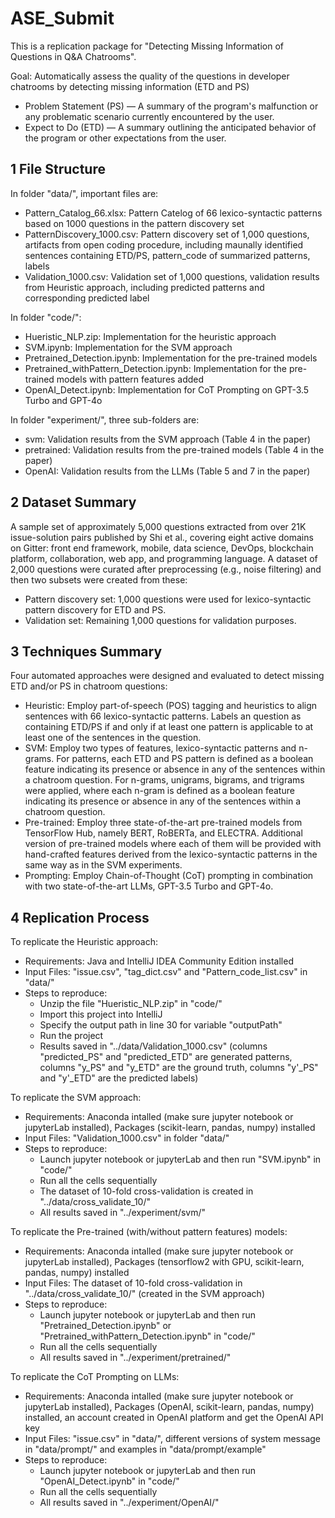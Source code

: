 # ASE_Submit
This is a replication package for "Detecting Missing Information of Questions in Q&A Chatrooms".

Goal: Automatically assess the quality of the questions in developer chatrooms by detecting missing information (ETD and PS)
- Problem Statement (PS) — A summary of the program's malfunction or any problematic scenario currently encountered by the user.
- Expect to Do (ETD) — A summary outlining the anticipated behavior of the program or other expectations from the user.

## 1 File Structure
In folder "data/", important files are: 
- Pattern_Catalog_66.xlsx: Pattern Catelog of 66 lexico-syntactic patterns based on 1000 questions in the pattern discovery set
- PatternDiscovery_1000.csv: Pattern discovery set of 1,000 questions, artifacts from open coding procedure, including maunally identified sentences containing ETD/PS, pattern_code of summarized patterns, labels
- Validation_1000.csv: Validation set of 1,000 questions, validation results from Heuristic approach, including predicted patterns and corresponding predicted label

In folder "code/":
- Hueristic_NLP.zip: Implementation for the heuristic approach
- SVM.ipynb: Implementation for the SVM approach
- Pretrained_Detection.ipynb: Implementation for the pre-trained models
- Pretrained_withPattern_Detection.ipynb: Implementation for the pre-trained models with pattern features added
- OpenAI_Detect.ipynb: Implementation for CoT Prompting on GPT-3.5 Turbo and GPT-4o

In folder "experiment/", three sub-folders are:
- svm: Validation results from the SVM approach (Table 4 in the paper)
- pretrained: Validation results from the pre-trained models (Table 4 in the paper)
- OpenAI: Validation results from the LLMs (Table 5 and 7 in the paper)

## 2 Dataset Summary
A sample set of approximately 5,000 questions extracted from over 21K issue-solution pairs published by Shi et al., covering eight active domains on Gitter: front end framework, mobile, data science, DevOps, blockchain platform, collaboration, web app, and programming language. A dataset of 2,000 questions were curated after preprocessing (e.g., noise filtering) and then two subsets were created from these:
- Pattern discovery set: 1,000 questions were used for lexico-syntactic pattern discovery for ETD and PS.
- Validation set: Remaining 1,000 questions for validation purposes.

## 3 Techniques Summary
Four automated approaches were designed and evaluated to detect missing ETD and/or PS in chatroom questions:
- Heuristic: Employ part-of-speech (POS) tagging and heuristics to align sentences with 66 lexico-syntactic patterns. Labels an question as containing ETD/PS if and only if at least one pattern is applicable to at least one of the sentences in the question.
- SVM: Employ two types of features, lexico-syntactic patterns and n-grams. For patterns, each ETD and PS pattern is defined as a boolean feature indicating its presence or absence in any of the sentences within a chatroom question. For n-grams, unigrams, bigrams, and trigrams were applied, where each n-gram is defined as a boolean feature indicating its presence or absence in any of the sentences within a chatroom question.
- Pre-trained: Employ three state-of-the-art pre-trained models from TensorFlow Hub, namely BERT, RoBERTa, and ELECTRA. Additional version of pre-trained models where each of them will be provided with hand-crafted features derived from the lexico-syntactic patterns in the same way as in the SVM experiments.
- Prompting: Employ Chain-of-Thought (CoT) prompting in combination with two state-of-the-art LLMs, GPT-3.5 Turbo and GPT-4o.

## 4 Replication Process
To replicate the Heuristic approach:
- Requirements: Java and IntelliJ IDEA Community Edition installed
- Input Files: "issue.csv", "tag_dict.csv" and "Pattern_code_list.csv" in "data/"
- Steps to reproduce:
  - Unzip the file "Hueristic_NLP.zip" in "code/"
  - Import this project into IntelliJ
  - Specify the output path in line 30 for variable "outputPath"
  - Run the project
  - Results saved in "../data/Validation_1000.csv" (columns "predicted_PS" and "predicted_ETD" are generated patterns, columns "y_PS" and "y_ETD" are the ground truth, columns "y'_PS" and "y'_ETD" are the predicted labels)

To replicate the SVM approach:
- Requirements: Anaconda intalled (make sure jupyter notebook or jupyterLab installed), Packages (scikit-learn, pandas, numpy) installed
- Input Files: "Validation_1000.csv" in folder "data/"
- Steps to reproduce:
  - Launch jupyter notebook or jupyterLab and then run "SVM.ipynb" in "code/"
  - Run all the cells sequentially
  - The dataset of 10-fold cross-validation is created in "../data/cross_validate_10/"
  - All results saved in "../experiment/svm/"
 
To replicate the Pre-trained (with/without pattern features) models:
- Requirements: Anaconda intalled (make sure jupyter notebook or jupyterLab installed), Packages (tensorflow2 with GPU, scikit-learn, pandas, numpy) installed
- Input Files: The dataset of 10-fold cross-validation in "../data/cross_validate_10/" (created in the SVM approach)
- Steps to reproduce:
  - Launch jupyter notebook or jupyterLab and then run "Pretrained_Detection.ipynb" or "Pretrained_withPattern_Detection.ipynb" in "code/"
  - Run all the cells sequentially
  - All results saved in "../experiment/pretrained/"

To replicate the CoT Prompting on LLMs:
- Requirements: Anaconda intalled (make sure jupyter notebook or jupyterLab installed), Packages (OpenAI, scikit-learn, pandas, numpy) installed, an account created in OpenAI platform and get the OpenAI API key
- Input Files: "issue.csv" in "data/", different versions of system message in "data/prompt/" and examples in "data/prompt/example"
- Steps to reproduce:
  - Launch jupyter notebook or jupyterLab and then run "OpenAI_Detect.ipynb" in "code/"
  - Run all the cells sequentially
  - All results saved in "../experiment/OpenAI/"
